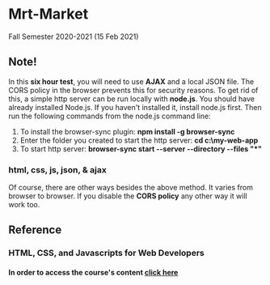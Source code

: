# Mrt-Market
Fall Semester 2020-2021 (15 Feb 2021)

## Note!
In this **six hour test**, you will need to use **AJAX** and a local JSON file. The CORS policy in the browser prevents this for security reasons. To get rid of this, a simple http server can be run locally with **node.js**. You should have already installed Node.js. If you haven't installed it, install node.js first. Then run the following commands from the node.js command line:

1. To install the browser-sync plugin: **npm install -g browser-sync**
2. Enter the folder you created to start the http server: **cd c:\my-web-app**
3. To start http server: **browser-sync start --server --directory --files "*"**

### html, css, js, json, &amp; ajax

Of course, there are other ways besides the above method. It varies from browser to browser. If you disable the **CORS policy** any other way it will work too.

## Reference
### HTML, CSS, and Javascripts for Web Developers
#### In order to access the course's content [click here](https://www.coursera.org/learn/html-css-javascript-for-web-developers)
